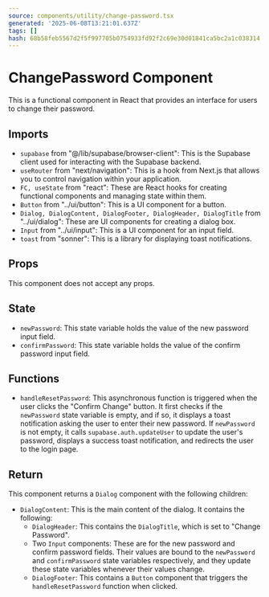 ```yaml
---
source: components/utility/change-password.tsx
generated: '2025-06-08T13:21:01.637Z'
tags: []
hash: 68b58feb5567d2f5f997705b0754933fd92f2c69e30d01841ca5bc2a1c038314
---
```

# ChangePassword Component

This is a functional component in React that provides an interface for users to change their password.

## Imports

- `supabase` from "@/lib/supabase/browser-client": This is the Supabase client used for interacting with the Supabase backend.
- `useRouter` from "next/navigation": This is a hook from Next.js that allows you to control navigation within your application.
- `FC, useState` from "react": These are React hooks for creating functional components and managing state within them.
- `Button` from "../ui/button": This is a UI component for a button.
- `Dialog, DialogContent, DialogFooter, DialogHeader, DialogTitle` from "../ui/dialog": These are UI components for creating a dialog box.
- `Input` from "../ui/input": This is a UI component for an input field.
- `toast` from "sonner": This is a library for displaying toast notifications.

## Props

This component does not accept any props.

## State

- `newPassword`: This state variable holds the value of the new password input field.
- `confirmPassword`: This state variable holds the value of the confirm password input field.

## Functions

- `handleResetPassword`: This asynchronous function is triggered when the user clicks the "Confirm Change" button. It first checks if the `newPassword` state variable is empty, and if so, it displays a toast notification asking the user to enter their new password. If `newPassword` is not empty, it calls `supabase.auth.updateUser` to update the user's password, displays a success toast notification, and redirects the user to the login page.

## Return

This component returns a `Dialog` component with the following children:

- `DialogContent`: This is the main content of the dialog. It contains the following:
  - `DialogHeader`: This contains the `DialogTitle`, which is set to "Change Password".
  - Two `Input` components: These are for the new password and confirm password fields. Their values are bound to the `newPassword` and `confirmPassword` state variables respectively, and they update these state variables whenever their values change.
  - `DialogFooter`: This contains a `Button` component that triggers the `handleResetPassword` function when clicked.
